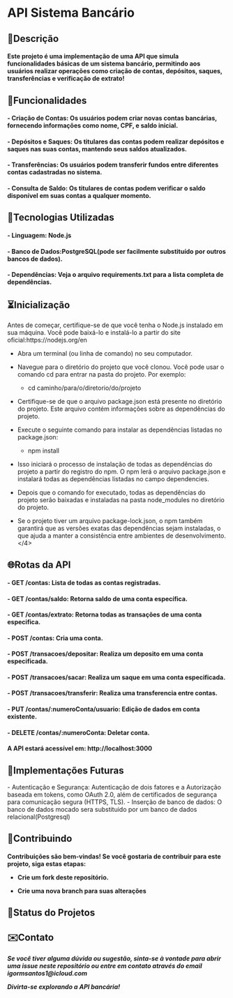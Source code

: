 <h1> API Sistema Bancário </h1>

<h2>📖Descrição</h2>
<h4>Este projeto é uma implementação de uma API que simula funcionalidades básicas de um sistema bancário, permitindo aos usuários realizar operações como criação de contas, depósitos, saques, transferências e verificação de extrato!</h4>

<h2>🔧Funcionalidades</h2>
<h4>- Criação de Contas: Os usuários podem criar novas contas bancárias, fornecendo informações como nome, CPF, e saldo inicial.</h4>
<h4>- Depósitos e Saques: Os titulares das contas podem realizar depósitos e saques nas suas contas, mantendo seus saldos atualizados.</h4>
<h4>- Transferências: Os usuários podem transferir fundos entre diferentes contas cadastradas no sistema.</h4>
<h4>- Consulta de Saldo: Os titulares de contas podem verificar o saldo disponível em suas contas a qualquer momento.</h4>

<h2>📡Tecnologias Utilizadas</h2>
 <h4>- Linguagem: Node.js</h4>
 <h4>- Banco de Dados:PostgreSQL(pode ser facilmente substituído por outros bancos de dados).</h4>
 <h4>- Dependências: Veja o arquivo requirements.txt para a lista completa de dependências.</h4>

<h2>⏳Inicialização</h2>
 </h4>Antes de começar, certifique-se de que você tenha o Node.js instalado em sua máquina. Você pode baixá-lo e instalá-lo a partir do site oficial:https://nodejs.org/en 
    
- Abra um terminal (ou linha de comando) no seu computador.

- Navegue para o diretório do projeto que você clonou. Você pode usar o comando cd para entrar na pasta do projeto. Por exemplo:
  - cd caminho/para/o/diretorio/do/projeto

- Certifique-se de que o arquivo package.json está presente no diretório do projeto. Este arquivo contém informações sobre as dependências do projeto.

- Execute o seguinte comando para instalar as dependências listadas no package.json:
  - npm install

- Isso iniciará o processo de instalação de todas as dependências do projeto a partir do registro do npm. O npm lerá o arquivo package.json e instalará todas as dependências listadas no campo dependencies.

- Depois que o comando for executado, todas as dependências do projeto serão baixadas e instaladas na pasta node_modules no diretório do projeto.

- Se o projeto tiver um arquivo package-lock.json, o npm também garantirá que as versões exatas das dependências sejam instaladas, o que ajuda a manter a consistência entre ambientes de desenvolvimento.
</4>


<h2>🌐Rotas da API</h2>
<h4> - GET /contas: Lista de todas as contas registradas.</h4>
<h4> - GET /contas/saldo: Retorna saldo de uma conta específica.</h4>
<h4> - GET /contas/extrato: Retorna todas as transações de uma conta especifica.</h4>
<h4> - POST /contas: Cria uma conta.</h4>
<h4> - POST /transacoes/depositar: Realiza um deposito em uma conta especificada.</h4>
<h4> - POST /transacoes/sacar: Realiza um saque em uma conta especificada.</h4>
<h4> - POST /transacoes/transferir: Realiza uma transferencia entre contas.</h4>
<h4> - PUT /contas/:numeroConta/usuario: Edição de dados em conta existente.</h4>
<h4> - DELETE /contas/:numeroConta: Deletar conta.</h4>

<h4>A API estará acessível em: http://localhost:3000</h4>

<h2>💎Implementações Futuras</h2>
- Autenticação e Segurança: Autenticação de dois fatores e a Autorização baseada em tokens, como OAuth 2.0, além de certificados de segurança para comunicação segura (HTTPS, TLS).
- Inserção de banco de dados: O banco de dados mocado sera substituido por um banco de dados relacional(Postgresql)

<h2>🤝Contribuindo</h2>

<h4>Contribuições são bem-vindas! Se você gostaria de contribuir para este projeto, siga estas etapas:

 - Crie um fork deste repositório.

 - Crie uma nova branch para suas alterações</h4>

 <h2>🔎Status do Projetos</h2>

<h2>✉️Contato</h2>

<h5>Se você tiver alguma dúvida ou sugestão, sinta-se à vontade para abrir uma issue neste repositório ou entre em contato através do email igormsantos1@icloud.com

Divirta-se explorando a API bancária!</h5>
